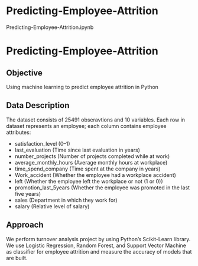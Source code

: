 # Predicting-Employee-Attrition
Predicting-Employee-Attrition.ipynb
# Predicting-Employee-Attrition

## Objective
Using machine learning to predict employee attrition in Python

## Data Description 
The dataset consists of 25491 obseravtions and 10 variables. Each row in dataset represents an employee; each column contains employee attributes:

* satisfaction_level (0–1)
* last_evaluation (Time since last evaluation in years)
* number_projects (Number of projects completed while at work)
* average_monthly_hours (Average monthly hours at workplace)
* time_spend_company (Time spent at the company in years)
* Work_accident (Whether the employee had a workplace accident)
* left (Whether the employee left the workplace or not (1 or 0))
* promotion_last_5years (Whether the employee was promoted in the last five years)
* sales (Department in which they work for)
* salary (Relative level of salary)

## Approach
We perform turnover analysis project by using Python’s Scikit-Learn library. We use Logistic Regression, Random Forest, and Support Vector Machine as classifier for employee attrition and measure the accuracy of models that are built.
